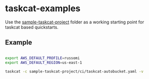 # taskcat-examples

Use the [sample-taskcat-project]() folder as a working starting point for taskcat based quickstarts.

## Example

```bash

export AWS_DEFAULT_PROFILE=russomi
export AWS_DEFAULT_REGION=us-east-1

taskcat -c sample-taskcat-project/ci/taskcat-autobucket.yaml -v

```
